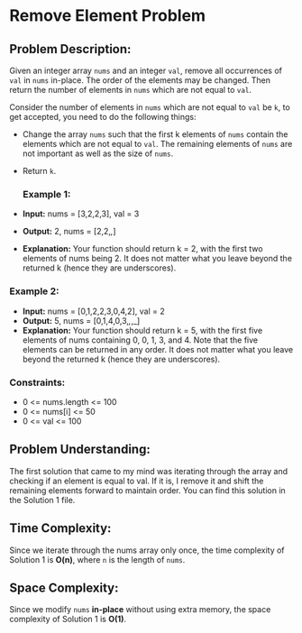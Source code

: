 # Remove Element Problem

## Problem Description:

Given an integer array `nums` and an integer `val`, remove all occurrences of `val` in `nums` in-place. The order of the elements may be changed. Then return the number of elements in `nums` which are not equal to `val`.

Consider the number of elements in `nums` which are not equal to `val` be `k`, to get accepted, you need to do the following things:

- Change the array `nums` such that the first k elements of `nums` contain the elements which are not equal to `val`. The remaining elements of `nums` are not important as well as the size of `nums`.
- Return `k`.

  ### Example 1:
- **Input:** nums = [3,2,2,3], val = 3
- **Output:** 2, nums = [2,2,_,_]
- **Explanation:** Your function should return k = 2, with the first two elements of nums being 2.
It does not matter what you leave beyond the returned k (hence they are underscores).

### Example 2:
- **Input:** nums = [0,1,2,2,3,0,4,2], val = 2
- **Output:** 5, nums = [0,1,4,0,3,_,_,_]
- **Explanation:** Your function should return k = 5, with the first five elements of nums containing 0, 0, 1, 3, and 4.
Note that the five elements can be returned in any order.
It does not matter what you leave beyond the returned k (hence they are underscores).

### Constraints:
- 0 <= nums.length <= 100
- 0 <= nums[i] <= 50
- 0 <= val <= 100

## Problem Understanding:

The first solution that came to my mind was iterating through the array and checking if an element is equal to val. 
If it is, I remove it and shift the remaining elements forward to maintain order. You can find this solution in the Solution 1 file.

## Time Complexity:

Since we iterate through the nums array only once, the time complexity of Solution 1  is **O(n)**, where `n` is the length of `nums`.

## Space Complexity:

Since we modify `nums` **in-place** without using extra memory, the space complexity of Solution 1 is **O(1)**.
